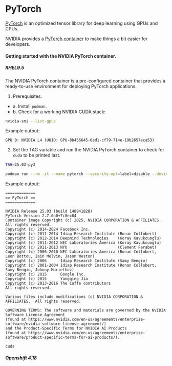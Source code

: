 # PyTorch

[PyTorch](https://pytorch.org) is an optimized tensor library for deep learning using GPUs and CPUs.

NVIDIA provides a [PyTorch container](https://catalog.ngc.nvidia.com/orgs/nvidia/containers/pytorch) to 
make things a bit easier for developers.

#### Getting started with the NVIDIA PyTorch container.
##### RHEL9.5

The NVIDIA PyTorch container is a pre-configured container that provides a ready-to-use environment for deploying PyTorch applications. 

1. Prerequisites:
 - a. Install `podman`.
 - b. Check for a working NVIDIA CUDA stack:
```bash
nvidia-smi --list-gpus
```
Example output:
```
GPU 0: NVIDIA L4 (UUID: GPU-8b456645-6ed1-cf79-714e-19b2657eca53)
```
2. Set the TAG variable and run the NVIDIA PyTorch container to check for `cuda` to be printed last.
```bash
TAG=25.03-py3
```
```bash
podman run --rm -it --name pytorch --security-opt=label=disable --device nvidia.com/gpu=all nvcr.io/nvidia/pytorch:${TAG} -- python -c 'import torch;print(torch.accelerator.current_accelerator())'
```
Example output:
```
=============
== PyTorch ==
=============

NVIDIA Release 25.03 (build 148941828)
PyTorch Version 2.7.0a0+7c8ec84
Container image Copyright (c) 2025, NVIDIA CORPORATION & AFFILIATES. All rights reserved.
Copyright (c) 2014-2024 Facebook Inc.
Copyright (c) 2011-2014 Idiap Research Institute (Ronan Collobert)
Copyright (c) 2012-2014 Deepmind Technologies    (Koray Kavukcuoglu)
Copyright (c) 2011-2012 NEC Laboratories America (Koray Kavukcuoglu)
Copyright (c) 2011-2013 NYU                      (Clement Farabet)
Copyright (c) 2006-2010 NEC Laboratories America (Ronan Collobert, Leon Bottou, Iain Melvin, Jason Weston)
Copyright (c) 2006      Idiap Research Institute (Samy Bengio)
Copyright (c) 2001-2004 Idiap Research Institute (Ronan Collobert, Samy Bengio, Johnny Mariethoz)
Copyright (c) 2015      Google Inc.
Copyright (c) 2015      Yangqing Jia
Copyright (c) 2013-2016 The Caffe contributors
All rights reserved.

Various files include modifications (c) NVIDIA CORPORATION & AFFILIATES.  All rights reserved.

GOVERNING TERMS: The software and materials are governed by the NVIDIA Software License Agreement
(found at https://www.nvidia.com/en-us/agreements/enterprise-software/nvidia-software-license-agreement/)
and the Product-Specific Terms for NVIDIA AI Products
(found at https://www.nvidia.com/en-us/agreements/enterprise-software/product-specific-terms-for-ai-products/).

cuda
```

##### Openshift 4.18
